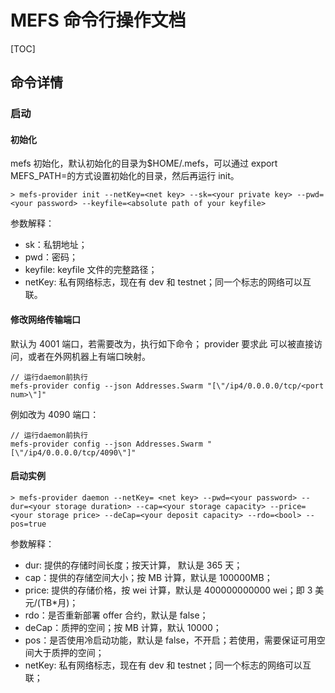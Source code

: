 # MEFS 命令行操作文档

[TOC]

## 命令详情

### 启动

#### 初始化

mefs 初始化，默认初始化的目录为\$HOME/.mefs，可以通过 export MEFS_PATH=<local dir>的方式设置初始化的目录，然后再运行 init。

```shell
> mefs-provider init --netKey=<net key> --sk=<your private key> --pwd=<your password> --keyfile=<absolute path of your keyfile>
```

参数解释：

- sk：私钥地址；
- pwd：密码；
- keyfile: keyfile 文件的完整路径；
- netKey: 私有网络标志，现在有 dev 和 testnet；同一个标志的网络可以互联。

#### 修改网络传输端口

默认为 4001 端口，若需要改为<port num>，执行如下命令；
provider 要求此 <port num> 可以被直接访问，或者在外网机器上有端口映射。

```shell
// 运行daemon前执行
mefs-provider config --json Addresses.Swarm "[\"/ip4/0.0.0.0/tcp/<port num>\"]"
```

例如改为 4090 端口：

```shell
// 运行daemon前执行
mefs-provider config --json Addresses.Swarm "[\"/ip4/0.0.0.0/tcp/4090\"]"
```

#### 启动实例

```shell
> mefs-provider daemon --netKey= <net key> --pwd=<your password> --dur=<your storage duration> --cap=<your storage capacity> --price=<your storage price> --deCap=<your deposit capacity> --rdo=<bool> --pos=true
```

参数解释：

- dur: 提供的存储时间长度；按天计算， 默认是 365 天；
- cap：提供的存储空间大小；按 MB 计算，默认是 100000MB；
- price: 提供的存储价格，按 wei 计算，默认是 400000000000 wei；即 3 美元/(TB\*月)；
- rdo：是否重新部署 offer 合约，默认是 false；
- deCap：质押的空间；按 MB 计算，默认 10000；
- pos：是否使用冷启动功能，默认是 false，不开启；若使用，需要保证可用空间大于质押的空间；
- netKey: 私有网络标志，现在有 dev 和 testnet；同一个标志的网络可以互联；
